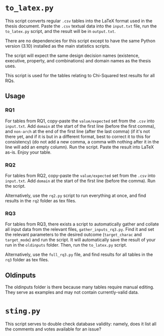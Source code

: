 # `to_latex.py`

This script converts regular `.csv` tables into the LaTeX format used in the thesis document. Paste the `.csv` textual data into the `input.txt` file, run the `to_latex.py` script, and the result will be in `output.txt`.

There are no dependencies for this script except to have the same Python version (3.10) installed as the main statistics scripts.

The script will expect the same design decision names (existence, executive, property, and combinations) and domain names as the thesis uses.

This script is used for the tables relating to Chi-Squared test results for all RQs.

## Usage

### RQ1

For tables from RQ1, copy-paste the `value/expected` set from the `.csv` into `input.txt`. Add `domain` at the start of the first line (before the first comma), and `non-arch` at the end of the first line (after the last comma) (if it's not there yet, and if it is but in a different format, best to correct it to this for consistency) (do not add a new comma, a comma with nothing after it in the line will add an empty column). Run the script. Paste the result into LaTeX as-is. Enjoy your table.

### RQ2

For tables from RQ2, copy-paste the `value/expected` set from the `.csv` into `input.txt`. Add `domain` at the start of the first line (before the comma). Run the script.

Alternatively, use the `rq2.py` script to run everything at once, and find results in the `rq2` folder as tex files.

### RQ3

For tables from RQ3, there exists a script to automatically gather and collate all input data from the relevant files, `gather_inputs_rq3.py`. Find it and set the relevant parameters to the desired outcome (`target_charac` and `target_mode`) and run the script. It will automatically save the result of your run in the `oldinputs` folder. Then, run the `to_latex.py` script.

Alternatively, use the `full_rq3.py` file, and find results for all tables in the `rq3` folder as tex files.

## Oldinputs

The oldinputs folder is there because many tables require manual editing. They serve as examples and may not contain currently-valid data.

# `sting.py`

This script serves to double check database validity: namely, does it list all the comments and votes available for an issue?